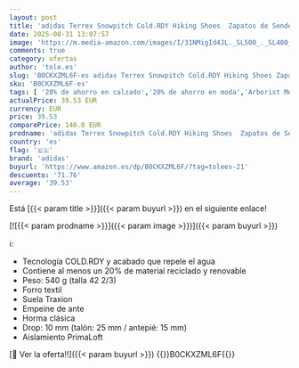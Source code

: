 ```yaml
---
layout: post
title: 'adidas Terrex Snowpitch Cold.RDY Hiking Shoes  Zapatos de Senderismo Hombre  Core Black/Core Black/Orange  36 2/3 EU'
date: 2025-08-31 13:07:57
image: 'https://m.media-amazon.com/images/I/31NMigId4JL._SL500_._SL400_.jpg'
comments: true
category: ofertas
author: 'tole.es'
slug: 'B0CKXZML6F-es adidas Terrex Snowpitch Cold.RDY Hiking Shoes Zapatos de...'
sku: 'B0CKXZML6F-es'
tags: [ '20% de ahorro en calzado','20% de ahorro en moda','Arborist Merchandising Root','Calzado de senderismo para hombre','Calzado deportivo para hombre','Moda','Moda Hombre','Prime Student -10% adicional en una selección de Moda','Self Service','Special Features Stores','Zapatillas de senderismo para hombre','Zapatillas deportivas y de moda para hombre','Zapatos para hombre','Zapatos: -10% adicional en una selección de Moda','adidas','c8538d25-3af9-48d3-aeff-5f3ce5572a36_0','c8538d25-3af9-48d3-aeff-5f3ce5572a36_4801','c8538d25-3af9-48d3-aeff-5f3ce5572a36_8301','zapatos','🇪🇸', ]
actualPrice: 39.53 EUR
currency: EUR
price: 39.53
comparePrice: 140.0 EUR
prodname: 'adidas Terrex Snowpitch Cold.RDY Hiking Shoes  Zapatos de Senderismo Hombre  Core Black/Core Black/Orange  36 2/3 EU'
country: 'es'
flag: '🇪🇸'
brand: 'adidas'
buyurl: 'https://www.amazon.es/dp/B0CKXZML6F/?tag=tolees-21'
descuento: '71.76'
average: '39.53'
---
```


Está [{{< param title >}}]({{< param buyurl >}}) en el siguiente enlace!

[![{{< param prodname >}}]({{< param image >}})]({{< param buyurl >}})

ℹ️:

- Tecnología COLD.RDY y acabado que repele el agua
- Contiene al menos un 20% de material reciclado y renovable
- Peso: 540 g (talla 42 2/3)
- Forro textil
- Suela Traxion
- Empeine de ante
- Horma clásica
- Drop: 10 mm (talón: 25 mm / antepié: 15 mm)
- Aislamiento PrimaLoft

[🛒 Ver la oferta!!]({{< param buyurl >}})
{{<world>}}B0CKXZML6F{{</world>}}
